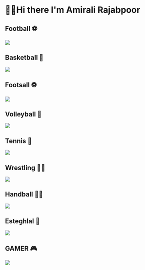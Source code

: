 # 👋🏻Hi there I'm Amirali Rajabpoor

## Football ⚽

<img src = "https://cdn.britannica.com/51/190751-050-147B93F7/soccer-ball-goal.jpg"> 

## Basketball 🏀

<img src = "https://static01.nyt.com/images/2022/09/02/sports/02nba-lebron-1/merlin_203874528_da0d084d-e216-41b4-b8e5-d1f681a8f2e2-mobileMasterAt3x.jpg?quality=75&auto=webp&disable=upscale&width=1200">

## Footsall ⚽

<img src="https://jamejamonline.ir/Media/Image/1395/04/26/636042793586991440.jpg"> 

## Volleyball 🏐

<img src=
"https://static.promediateknologi.id/crop/0x0:0x0/750x500/webp/photo/2022/12/16/763187469.jpg"> 

## Tennis 🥎

<img src=
"https://cdn.britannica.com/57/183257-050-0BA11B4B/Roger-Federer-2012.jpg"> 

## Wrestling 🤼‍♂️

<img src="https://media.tehrantimes.com/d/t/2021/10/04/4/3911659.jpg"> 

## Handball 🤾‍♂️

<img src="https://images.sportsbrief.com/images/720/aaf1d2d1c308c7c3.webp?v=1"> 

## Esteghlal 🦁

<img
src="https://media.githubusercontent.com/avatars/32527276?orig=1&token=BCEU2BNQTTVS7CF6PERVHILE5SP3I"> 

## GAMER 🎮

<img
src="https://media.githubusercontent.com/avatars/32527360?orig=1&token=BCEU2BPREHG3DAJCH62FTPLE5SQNU"> 
